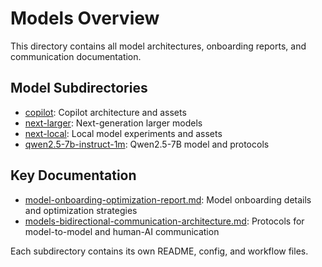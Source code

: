 # Models Overview

This directory contains all model architectures, onboarding reports, and communication documentation.

## Model Subdirectories
- [copilot](copilot/): Copilot architecture and assets
- [next-larger](next-larger/): Next-generation larger models
- [next-local](next-local/): Local model experiments and assets
- [qwen2.5-7b-instruct-1m](qwen2.5-7b-instruct-1m/): Qwen2.5-7B model and protocols

## Key Documentation
- [model-onboarding-optimization-report.md](model-onboarding-optimization-report.md): Model onboarding details and optimization strategies
- [models-bidirectional-communication-architecture.md](models-bidirectional-communication-architecture.md): Protocols for model-to-model and human-AI communication

Each subdirectory contains its own README, config, and workflow files.